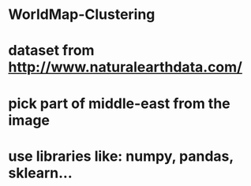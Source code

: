 # WorldMap-Clustering
# dataset from http://www.naturalearthdata.com/
# pick part of middle-east from the image
# use libraries like: numpy, pandas, sklearn...
